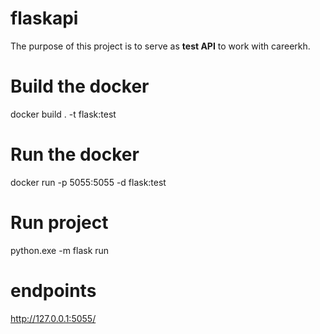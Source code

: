 # flaskapi
The purpose of this project is to serve as <b>test API</b> to work with careerkh.

# Build the docker

docker build . -t flask:test


# Run the docker

docker run -p 5055:5055 -d flask:test

# Run project

python.exe -m flask run

# endpoints

http://127.0.0.1:5055/


